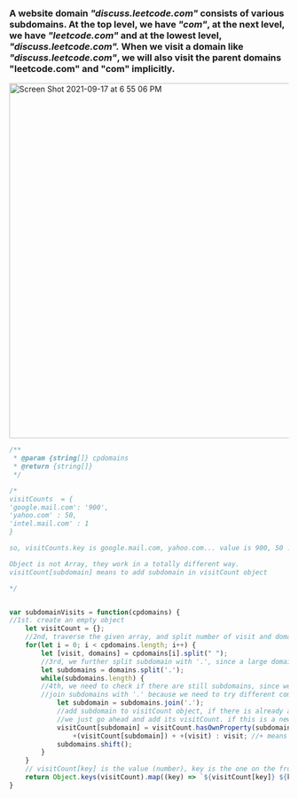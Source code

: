 ### A website domain *"discuss.leetcode.com"* consists of various subdomains. At the top level, we have *"com"*, at the next level, we have *"leetcode.com"* and at the lowest level, *"discuss.leetcode.com".* When we visit a domain like *"discuss.leetcode.com"*, we will also visit the parent domains "leetcode.com" and "com" implicitly.

<img width="640" alt="Screen Shot 2021-09-17 at 6 55 06 PM" src="https://user-images.githubusercontent.com/37787994/133868454-d88ba542-2728-4c1b-9710-4ba6d854841a.png">


```Javascript
/**
 * @param {string[]} cpdomains
 * @return {string[]}
 */

/*
visitCounts  = {
'google.mail.com': '900',
'yahoo.com' : 50,
'intel.mail.com' : 1
}

so, visitCounts.key is google.mail.com, yahoo.com... value is 900, 50 .....

Object is not Array, they work in a totally different way. 
visitCount[subdomain] means to add subdomain in visitCount object

*/


var subdomainVisits = function(cpdomains) {
//1st. create an empty object
    let visitCount = {};
    //2nd, traverse the given array, and split number of visit and domain, then storing them.
    for(let i = 0; i < cpdomains.length; i++) {
        let [visit, domains] = cpdomains[i].split(" ");
        //3rd, we further split subdomain with '.', since a large domain contains several subdomains
        let subdomains = domains.split('.');
        while(subdomains.length) {
        //4th, we need to check if there are still subdomains, since we are gonna shift them at the end
        //join subdomains with '.' because we need to try different combinations
            let subdomain = subdomains.join('.');
            //add subdomain to visitCount object, if there is already a subdomain in there (such as 'com'),
            //we just go ahead and add its visitCount. if this is a new subdomain, we add 'visit' as its value
            visitCount[subdomain] = visitCount.hasOwnProperty(subdomain) ?
                +(visitCount[subdomain]) + +(visit) : visit; //+ means Number, otherwise '1' + '0' will become '10' instead of '1'
            subdomains.shift();
        }
    }
    // visitCount[key] is the value (number), key is the one on the front, which is subdomains.
    return Object.keys(visitCount).map((key) => `${visitCount[key]} ${key}`);
}
```
